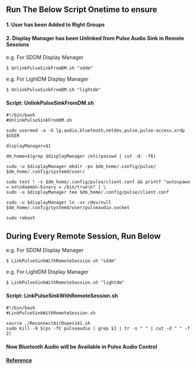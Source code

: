 ## Run The Below Script Onetime to ensure
#### 1. User has been Added to Right Groups 
#### 2. Display Manager has been Unlinked from Pulse Audio Sink in Remote Sessions


e.g. For SDDM Display Manager

    $ UnlinkPulseSinkFromDM.sh "sddm"

e.g. For LightDM Display Manager

    $ UnlinkPulseSinkFromDM.sh "lightdm"
    
#### Script: UnlinkPulseSinkFromDM.sh

    #!/bin/bash
    #UnlinkPulseSinkFromDM.sh
    
    sudo usermod -a -G lp,audio,bluetooth,netdev,pulse,pulse-access,xrdp  $USER
    
    displayManager=$1
    
    dm_home=$(grep $displayManager /etc/passwd | cut -d: -f6)
    
    sudo -u $displayManager mkdir -pv $dm_home/.config/pulse/ $dm_home/.config/systemd/user/
    
    sudo test ! -s $dm_home/.config/pulse/client.conf && printf "autospawn = no\ndaemon-binary = /bin/true\n" | \
    sudo -u $displayManager tee $dm_home/.config/pulse/client.conf
    
    sudo -u $displayManager ln -vs /dev/null $dm_home/.config/systemd/user/pulseaudio.socket
    
    sudo reboot

## During Every Remote Session, Run Below 

e.g. For SDDM Display Manager

    $ LinkPulseSinkWithRemoteSession.sh "sddm"

e.g. For LightDM Display Manager

    $ LinkPulseSinkWithRemoteSession.sh "lightdm"

#### Script: LinkPulseSinkWithRemoteSession.sh

    #!/bin/bash
    #LinkPulseSinkWithRemoteSession.sh
    
    source ./ReconnectAirDopes141.sh
    sudo kill -9 $(ps -fC pulseaudio | grep $1 | tr -s " " | cut -d " " -f 2)

#### Now Bluetooth Audio will be Available in Pulse Audio Control

#### [Reference](https://superuser.com/questions/1529322/bluetooth-sink-does-not-show-in-pulseaudio-after-successful-bluetooth-device-con)
